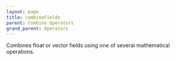 ```yaml
---
layout: page
title: combineFields
parent: Combine Operators
grand_parent: Operators
---
```


Combines float or vector fields using one of several mathematical operations.
